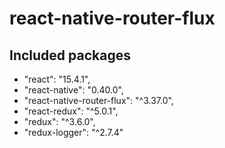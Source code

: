 # react-native-router-flux

## Included packages
- "react": "15.4.1",
- "react-native": "0.40.0",
- "react-native-router-flux": "^3.37.0",
- "react-redux": "^5.0.1",
- "redux": "^3.6.0",
- "redux-logger": "^2.7.4"
